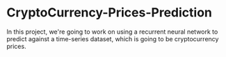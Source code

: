 # CryptoCurrency-Prices-Prediction
In this project, we're going to work on using a recurrent neural network to predict against a time-series dataset, which is going to be cryptocurrency prices.

